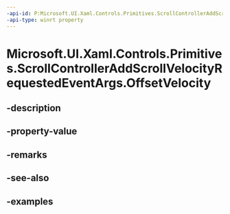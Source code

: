 ```yaml
---
-api-id: P:Microsoft.UI.Xaml.Controls.Primitives.ScrollControllerAddScrollVelocityRequestedEventArgs.OffsetVelocity
-api-type: winrt property
---
```


# Microsoft.UI.Xaml.Controls.Primitives.ScrollControllerAddScrollVelocityRequestedEventArgs.OffsetVelocity

<!--
public float OffsetVelocity { get; }
-->


## -description

## -property-value

## -remarks

## -see-also

## -examples



